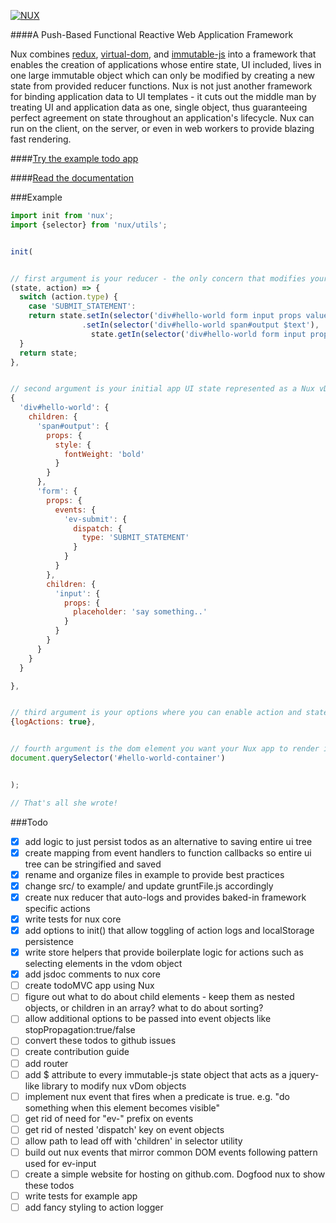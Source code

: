 [![NUX](http://marknutter.github.io/nux/assets/images/nux-logo.png)](http://marknutter.github.io/nux)

####A Push-Based Functional Reactive Web Application Framework

Nux combines [redux](http://redux.js.org), [virtual-dom](https://github.com/Matt-Esch/virtual-dom), and [immutable-js](http://redux.js.org) into a framework that enables the creation of applications whose entire state, UI included, lives in one large immutable object which can only be modified by creating a new state from provided reducer functions. Nux is not just another framework for binding application data to UI templates - it cuts out the middle man by treating UI and application data as one, single object, thus guaranteeing perfect agreement on state throughout an application's lifecycle. Nux can run on the client, on the server, or even in web workers to provide blazing fast rendering.

####[Try the example todo app](http://marknutter.github.io/nux/example/index.html)

####[Read the documentation](http://marknutter.github.io/nux/docs/module-index.html)

###Example

```js
import init from 'nux';
import {selector} from 'nux/utils';


init(


// first argument is your reducer - the only concern that modifies your app's state
(state, action) => {
  switch (action.type) {
    case 'SUBMIT_STATEMENT':
    return state.setIn(selector('div#hello-world form input props value'), '')
                .setIn(selector('div#hello-world span#output $text'),
                  state.getIn(selector('div#hello-world form input props value')));
  }
  return state;
},


// second argument is your initial app UI state represented as a Nux vDom object
{
  'div#hello-world': {
    children: {
      'span#output': {
        props: {
          style: {
            fontWeight: 'bold'
          }
        }
      },
      'form': {
        props: {
          events: {
            'ev-submit': {
              dispatch: {
                type: 'SUBMIT_STATEMENT'
              }
            }
          }
        },
        children: {
          'input': {
            props: {
              placeholder: 'say something..'
            }
          }
        }
      }
    }
  }

},


// third argument is your options where you can enable action and state logging
{logActions: true},


// fourth argument is the dom element you want your Nux app to render inside of
document.querySelector('#hello-world-container')


);

// That's all she wrote!
```

###Todo

- [x] add logic to just persist todos as an alternative to saving entire ui tree
- [x] create mapping from event handlers to function callbacks so entire ui tree can be stringified and saved
- [x] rename and organize files in example to provide best practices
- [x] change src/ to example/ and update gruntFile.js accordingly
- [x] create nux reducer that auto-logs and provides baked-in framework specific actions
- [x] write tests for nux core
- [x] add options to init() that allow toggling of action logs and localStorage persistence
- [x] write store helpers that provide boilerplate logic for actions such as selecting elements in the vdom object
- [x] add jsdoc comments to nux core
- [ ] create todoMVC app using Nux
- [ ] figure out what to do about child elements - keep them as nested objects, or children in an array? what to do about sorting?
- [ ] allow additional options to be passed into event objects like stopPropagation:true/false
- [ ] convert these todos to github issues
- [ ] create contribution guide
- [ ] add router
- [ ] add $ attribute to every immutable-js state object that acts as a jquery-like library to modify nux vDom objects
- [ ] implement nux event that fires when a predicate is true. e.g. "do something when this element becomes visible"
- [ ] get rid of need for "ev-" prefix on events
- [ ] get rid of nested 'dispatch' key on event objects
- [ ] allow path to lead off with 'children' in selector utility
- [ ] build out nux events that mirror common DOM events following pattern used for ev-input
- [ ] create a simple website for hosting on github.com. Dogfood nux to show these todos
- [ ] write tests for example app
- [ ] add fancy styling to action logger
